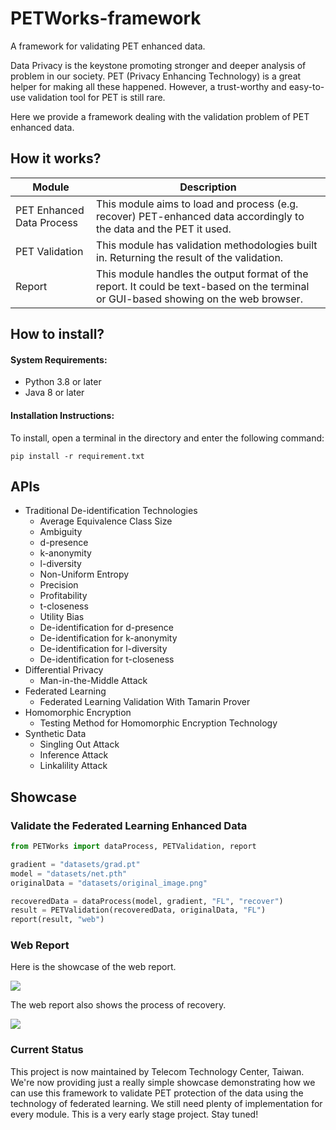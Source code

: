 # PETWorks-framework

A framework for validating PET enhanced data.

Data Privacy is the keystone promoting stronger and deeper analysis of problem in our society. PET (Privacy Enhancing Technology) is a great helper for making all these happened. However, a trust-worthy and easy-to-use validation tool for PET is still rare. 

Here we provide a framework dealing with the validation problem of PET enhanced data.

## How it works?

| Module                    | Description                                                                                                                           |
|---------------------------|---------------------------------------------------------------------------------------------------------------------------------------|
| PET Enhanced Data Process | This module aims to load and process (e.g. recover) PET-enhanced data accordingly to the data and the PET it used.                    |                                                                                                                                       |
| PET Validation            | This module has validation methodologies built in. Returning the result of the validation.                                            |
| Report                    | This module handles the output format of the report.  It could be text-based on the terminal or GUI-based showing on the web browser. |

## How to install?

#### System Requirements:
- Python 3.8 or later
- Java 8 or later

#### Installation Instructions:
To install, open a terminal in the directory and enter the following command:

```
pip install -r requirement.txt
```

## APIs

- Traditional De-identification Technologies
    - Average Equivalence Class Size
    - Ambiguity
    - d-presence
    - k-anonymity
    - l-diversity
    - Non-Uniform Entropy
    - Precision
    - Profitability
    - t-closeness
    - Utility Bias
    - De-identification for d-presence
    - De-identification for k-anonymity
    - De-identification for l-diversity
    - De-identification for t-closeness
- Differential Privacy
    - Man-in-the-Middle Attack
- Federated Learning
    - Federated Learning Validation With Tamarin Prover
- Homomorphic Encryption
    - Testing Method for Homomorphic Encryption Technology
- Synthetic Data
    - Singling Out Attack
    - Inference Attack
    - Linkalility Attack



## Showcase

### Validate the Federated Learning Enhanced Data

```python
from PETWorks import dataProcess, PETValidation, report

gradient = "datasets/grad.pt"
model = "datasets/net.pth"
originalData = "datasets/original_image.png"

recoveredData = dataProcess(model, gradient, "FL", "recover")
result = PETValidation(recoveredData, originalData, "FL")
report(result, "web")
```                     

### Web Report

Here is the showcase of the web report.

![](https://i.imgur.com/p9wE8BP.png)

The web report also shows the process of recovery.

![](https://i.imgur.com/tCtVqBu.png)

### Current Status
This project is now maintained by Telecom Technology Center, Taiwan. We're now providing just a really simple showcase demonstrating how we can use this framework to validate PET protection of the data using the technology of federated learning. We still need plenty of implementation for every module. This is a very early stage project. Stay tuned!  
